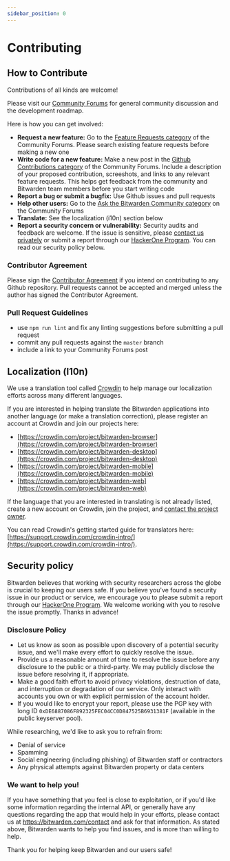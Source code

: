 ```yaml
---
sidebar_position: 0
---
```


# Contributing

## How to Contribute

Contributions of all kinds are welcome!

Please visit our [Community Forums](https://community.bitwarden.com/) for general community
discussion and the development roadmap.

Here is how you can get involved:

- **Request a new feature:** Go to the
  [Feature Requests category](https://community.bitwarden.com/c/feature-requests/) of the Community
  Forums. Please search existing feature requests before making a new one
- **Write code for a new feature:** Make a new post in the
  [Github Contributions category](https://community.bitwarden.com/c/github-contributions/) of the
  Community Forums. Include a description of your proposed contribution, screeshots, and links to
  any relevant feature requests. This helps get feedback from the community and Bitwarden team
  members before you start writing code
- **Report a bug or submit a bugfix:** Use Github issues and pull requests
- **Help other users:** Go to the
  [Ask the Bitwarden Community category](https://community.bitwarden.com/c/support/) on the
  Community Forums
- **Translate:** See the localization (i10n) section below
- **Report a security concern or vulnerability:** Security audits and feedback are welcome. If the
  issue is sensitive, please [contact us privately](https://bitwarden.com/contact) or submit a
  report through our [HackerOne Program](https://hackerone.com/bitwarden/). You can read our
  security policy below.

### Contributor Agreement

Please sign the [Contributor Agreement](https://cla-assistant.io/bitwarden/clients) if you intend on
contributing to any Github repository. Pull requests cannot be accepted and merged unless the author
has signed the Contributor Agreement.

### Pull Request Guidelines

- use `npm run lint` and fix any linting suggestions before submitting a pull request
- commit any pull requests against the `master` branch
- include a link to your Community Forums post

## Localization (l10n)

We use a translation tool called [Crowdin](https://crowdin.com) to help manage our localization
efforts across many different languages.

If you are interested in helping translate the Bitwarden applications into another language (or make
a translation correction), please register an account at Crowdin and join our projects here:

- [https://crowdin.com/project/bitwarden-browser](https://crowdin.com/project/bitwarden-browser)
- [https://crowdin.com/project/bitwarden-desktop](https://crowdin.com/project/bitwarden-desktop)
- [https://crowdin.com/project/bitwarden-mobile](https://crowdin.com/project/bitwarden-mobile)
- [https://crowdin.com/project/bitwarden-web](https://crowdin.com/project/bitwarden-web)

If the language that you are interested in translating is not already listed, create a new account
on Crowdin, join the project, and [contact the project owner](https://crowdin.com/profile/dwbit).

You can read Crowdin's getting started guide for translators here:
[https://support.crowdin.com/crowdin-intro/](https://support.crowdin.com/crowdin-intro/).

## Security policy

Bitwarden believes that working with security researchers across the globe is crucial to keeping our
users safe. If you believe you've found a security issue in our product or service, we encourage you
to please submit a report through our [HackerOne Program](https://hackerone.com/bitwarden/). We
welcome working with you to resolve the issue promptly. Thanks in advance!

### Disclosure Policy

- Let us know as soon as possible upon discovery of a potential security issue, and we'll make every
  effort to quickly resolve the issue.
- Provide us a reasonable amount of time to resolve the issue before any disclosure to the public or
  a third-party. We may publicly disclose the issue before resolving it, if appropriate.
- Make a good faith effort to avoid privacy violations, destruction of data, and interruption or
  degradation of our service. Only interact with accounts you own or with explicit permission of the
  account holder.
- If you would like to encrypt your report, please use the PGP key with long ID
  `0xDE6887086F892325FEC04CC0D847525B6931381F` (available in the public keyserver pool).

While researching, we'd like to ask you to refrain from:

- Denial of service
- Spamming
- Social engineering (including phishing) of Bitwarden staff or contractors
- Any physical attempts against Bitwarden property or data centers

### We want to help you!

If you have something that you feel is close to exploitation, or if you'd like some information
regarding the internal API, or generally have any questions regarding the app that would help in
your efforts, please contact us at <https://bitwarden.com/contact> and ask for that information. As
stated above, Bitwarden wants to help you find issues, and is more than willing to help.

Thank you for helping keep Bitwarden and our users safe!
